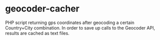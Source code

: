 geocoder-cacher
===============

PHP script returning gps coordinates after geocoding a certain Country+City combination. In order to save up calls to the Geocoder API, results are cached as text files.
